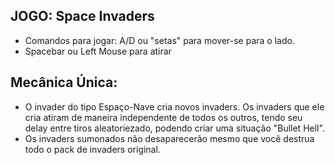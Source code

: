 ## JOGO: Space Invaders
- Comandos para jogar: A/D ou "setas" para mover-se para o lado.
- Spacebar ou Left Mouse para atirar

## Mecânica Única:
- O invader do tipo Espaço-Nave cria novos invaders. Os invaders que ele cria atiram de maneira independente de todos os outros, tendo seu delay entre tiros aleatoriezado, podendo criar uma situação "Bullet Hell".
- Os invaders sumonados não desaparecerão mesmo que você destrua todo o pack de invaders original.
